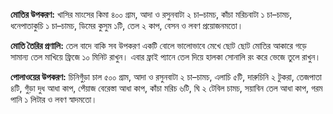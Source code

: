 **মোতির উপকরণ:** খাসির মাংসের কিমা ৪০০ গ্রাম, আদা ও রসুনবাটা ২ চা–চামচ, কাঁচা মরিচবাটা ১ চা–চামচ, ধনেপাতাকুচি ১ চা–চামচ, ডিমের কুসুম ১টি, তেল ২ কাপ, বেসন ও লবণ প্রয়োজনমতো।

**মোতি তৈরির প্রণালি:** তেল বাদে বাকি সব উপকরণ একটি বোলে ভালোভাবে মেখে ছোট ছোট মোতির আকারে গড়ে সামান্য তেল মাখিয়ে ফ্রিজে ১০ মিনিট রাখুন। এবার ফ্রাই প্যানে তেল দিয়ে হালকা সোনালি রং করে ভেজে তুলে রাখুন।

**পোলাওয়ের উপকরণ:** চিনিগুঁড়া চাল ৫০০ গ্রাম, আদা ও রসুনবাটা ২ চা–চামচ, এলাচি ৫টি, দারুচিনি ২ টুকরা, তেজপাতা ৪টি, গুঁড়া দুধ আধা কাপ, পেঁয়াজ বেরেস্তা আধা কাপ, কাঁচা মরিচ ৬টি, ঘি ২ টেবিল চামচ, সয়াবিন তেল আধা কাপ, গরম পানি ১ লিটার ও লবণ স্বাদমতো।
